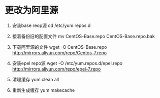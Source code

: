 # 更改为阿里源

1. 安装base reop源
    cd /etc/yum.repos.d

2. 接着备份旧的配置文件
    mv CentOS-Base.repo CentOS-Base.repo.bak

3. 下载阿里源的文件
    wget -O CentOS-Base.repo http://mirrors.aliyun.com/repo/Centos-7.repo

4. 安装epel repo源
    wget -O /etc/yum.repos.d/epel.repo http://mirrors.aliyun.com/repo/epel-7.repo

5. 清理缓存
    yum clean all

6. 重新生成缓存
    yum makecache
